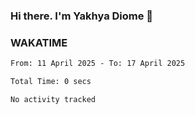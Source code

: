 ### Hi there. I'm Yakhya Diome 👋

### WAKATIME
<!--START_SECTION:waka-->

```txt
From: 11 April 2025 - To: 17 April 2025

Total Time: 0 secs

No activity tracked
```

<!--END_SECTION:waka-->
